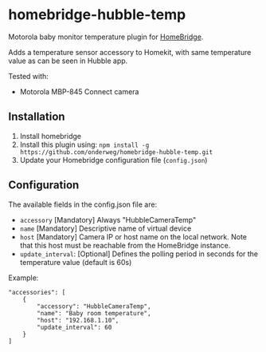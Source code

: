 # homebridge-hubble-temp

Motorola baby monitor temperature plugin for [HomeBridge](https://github.com/nfarina/homebridge).

Adds a temperature sensor accessory to Homekit, with same temperature value as can be seen in Hubble app.

Tested with:

- Motorola MBP-845 Connect camera

## Installation

1. Install homebridge
2. Install this plugin using: `npm install -g https://github.com/onderweg/homebridge-hubble-temp.git`
3. Update your Homebridge configuration file (`config.json`)

## Configuration

The available fields in the config.json file are:
 - `accessory` [Mandatory] Always "HubbleCameraTemp"
 - `name` [Mandatory] Descriptive name of virtual device
 - `host` [Mandatory] Camera IP or host name on the local network. Note that this host must be reachable from the HomeBridge instance.
 - `update_interval`: [Optional] Defines the polling period in seconds for the temperature value (default is 60s)

Example:

```
"accessories": [
    {
        "accessory": "HubbleCameraTemp",
        "name": "Baby room temperature",
        "host": "192.168.1.10",
        "update_interval": 60
    }    
]
```